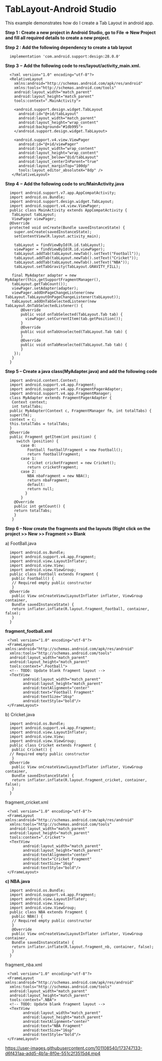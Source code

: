 # TabLayout-Android Studio

This example demonstrates how do I create a Tab Layout in android app.

**Step 1 : Create a new project in Android Studio, go to File ⇒ New Project and fill all required details to create a new project.**

**Step 2 : Add the following dependency to create a tab layout**

      implementation 'com.android.support:design:28.0.0'
  
**Step 3 − Add the following code to res/layout/activity_main.xml.**

      <?xml version="1.0" encoding="utf-8"?>
      <RelativeLayout
        xmlns:android="http://schemas.android.com/apk/res/android"
        xmlns:tools="http://schemas.android.com/tools"
        android:layout_width="match_parent"
        android:layout_height="match_parent"
        tools:context=".MainActivity">
        
        <android.support.design.widget.TabLayout
          android:id="@+id/tabLayout"
          android:layout_width="match_parent"
          android:layout_height="wrap_content"
          android:background="#1db995">
        </android.support.design.widget.TabLayout>
        
        <android.support.v4.view.ViewPager
          android:id="@+id/viewPager"
          android:layout_width="wrap_content"
          android:layout_height="wrap_content"
          android:layout_below="@id/tabLayout"
          android:layout_centerInParent="true"
          android:layout_marginTop="100dp"
          tools:layout_editor_absoluteX="8dp" />
       </RelativeLayout>

**Step 4 − Add the following code to src/MainActivity.java**

      import android.support.v7.app.AppCompatActivity;
      import android.os.Bundle;
      import android.support.design.widget.TabLayout;
      import android.support.v4.view.ViewPager;
      public class MainActivity extends AppCompatActivity {
       TabLayout tabLayout;
       ViewPager viewPager;
      @Override
      protected void onCreate(Bundle savedInstanceState) {
        super.onCreate(savedInstanceState);
        setContentView(R.layout.activity_main);
        
        tabLayout = findViewById(R.id.tabLayout);
        viewPager = findViewById(R.id.viewPager);
        tabLayout.addTab(tabLayout.newTab().setText("Football"));
        tabLayout.addTab(tabLayout.newTab().setText("Cricket"));
        tabLayout.addTab(tabLayout.newTab().setText("NBA"));
        tabLayout.setTabGravity(TabLayout.GRAVITY_FILL);
      
       final MyAdapter adapter = new MyAdapter(this,getSupportFragmentManager(),
       tabLayout.getTabCount());
       viewPager.setAdapter(adapter);
       viewPager.addOnPageChangeListener(new TabLayout.TabLayoutOnPageChangeListener(tabLayout));
       tabLayout.addOnTabSelectedListener(new TabLayout.OnTabSelectedListener() {
           @Override
           public void onTabSelected(TabLayout.Tab tab) {
             viewPager.setCurrentItem(tab.getPosition());
           }
           @Override
           public void onTabUnselected(TabLayout.Tab tab) {
           }
           @Override
           public void onTabReselected(TabLayout.Tab tab) {
           }
        });
       }
      }
      
**Step 5 – Create a java class(MyAdapter.java) and add the following code**

      import android.content.Context;
      import android.support.v4.app.Fragment;
      import android.support.v4.app.FragmentPagerAdapter;
      import android.support.v4.app.FragmentManager;
      class MyAdapter extends FragmentPagerAdapter {
       Context context;
       int totalTabs;
      public MyAdapter(Context c, FragmentManager fm, int totalTabs) {
      super(fm);
      context = c;
      this.totalTabs = totalTabs;
      }
      @Override
      public Fragment getItem(int position) {
         switch (position) {
           case 0:
              Football footballFragment = new Football();
              return footballFragment;
           case 1:
              Cricket cricketFragment = new Cricket();
              return cricketFragment;
           case 2:
              NBA nbaFragment = new NBA();
              return nbaFragment;
              default:
              return null;
             }
           }
        @Override
        public int getCount() {
        return totalTabs;
        }
       }
       
**Step 6 – Now create the fragments and the layouts (Right click on the project >> New >> Fragment >> Blank**

a) FootBall.java

      import android.os.Bundle;
      import android.support.v4.app.Fragment;
      import android.view.LayoutInflater;
      import android.view.View;
      import android.view.ViewGroup;
      public class Football extends Fragment {
       public Football() {
       // Required empty public constructor
       }
      @Override
       public View onCreateView(LayoutInflater inflater, ViewGroup container,
       Bundle savedInstanceState) {
       return inflater.inflate(R.layout.fragment_football, container, false);
       }
      }
      
**fragment_football.xml**

     <?xml version="1.0" encoding="utf-8"?>
     <FrameLayout xmlns:android="http://schemas.android.com/apk/res/android"
      xmlns:tools="http://schemas.android.com/tools"
      android:layout_width="match_parent"
      android:layout_height="match_parent"
      tools:context=".Football">
      <!-- TODO: Update blank fragment layout -->
      <TextView
            android:layout_width="match_parent"
            android:layout_height="match_parent"
            android:textAlignment="center"
            android:text="Football Fragment"
            android:textSize="16sp"
            android:textStyle="bold"/>
     </FrameLayout>
      
      
b) Cricket.java


      import android.os.Bundle;
      import android.support.v4.app.Fragment;
      import android.view.LayoutInflater;
      import android.view.View;
      import android.view.ViewGroup;
      public class Cricket extends Fragment {
       public Cricket() {
      // Required empty public constructor
       }
      @Override
       public View onCreateView(LayoutInflater inflater, ViewGroup container,
       Bundle savedInstanceState) {
       return inflater.inflate(R.layout.fragment_cricket, container, false);
       }
      } 
      
      
fragment_cricket.xml


     <?xml version="1.0" encoding="utf-8"?>
     <FrameLayout xmlns:android="http://schemas.android.com/apk/res/android"
      xmlns:tools="http://schemas.android.com/tools"
      android:layout_width="match_parent"
      android:layout_height="match_parent"
      tools:context=".Cricket">
      <TextView
            android:layout_width="match_parent"
            android:layout_height="match_parent"
            android:textAlignment="center"
            android:text="Cricket Fragment"
            android:textSize="16sp"
            android:textStyle="bold"/>
     </FrameLayout>
      
      
**c) NBA.java**


      import android.os.Bundle;
      import android.support.v4.app.Fragment;
      import android.view.LayoutInflater;
      import android.view.View;
      import android.view.ViewGroup;
      public class NBA extends Fragment {
       public NBA() {
       // Required empty public constructor
       }
       @Override
       public View onCreateView(LayoutInflater inflater, ViewGroup container,
       Bundle savedInstanceState) {
       return inflater.inflate(R.layout.fragment_nb, container, false);
       }
      }
      
      
fragment_nba.xml


     <?xml version="1.0" encoding="utf-8"?>
     <FrameLayout xmlns:android="http://schemas.android.com/apk/res/android"
      xmlns:tools="http://schemas.android.com/tools"
      android:layout_width="match_parent"
      android:layout_height="match_parent"
      tools:context=".NBA">
      <!-- TODO: Update blank fragment layout -->
      <TextView
            android:layout_width="match_parent"
            android:layout_height="match_parent"
            android:textAlignment="center"
            android:text="NBA Fragment"
            android:textSize="16sp"
            android:textStyle="bold"/>
     </FrameLayout>
      
     









https://user-images.githubusercontent.com/101108540/173747133-d6f431aa-add5-4b1a-8f0e-551c2f3515d4.mp4

